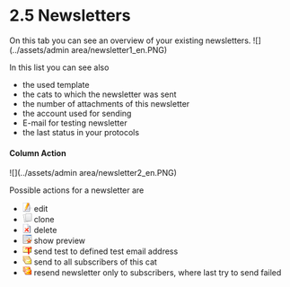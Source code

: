 # 2.5 Newsletters

On this tab you can see an overview of your existing newsletters.
![](../assets/admin area/newsletter1_en.PNG)

In this list you can see also
* the used template 	
* the cats to which the newsletter was sent
* the number of attachments of this newsletter
* the account used for sending
* E-mail for testing newsletter
* the last status in your protocols

#### Column Action
![](../assets/admin area/newsletter2_en.PNG)

Possible actions for a newsletter are
* ![](../assets/xn_icons/xn_edit.png) edit
* ![](../assets/xn_icons/xn_clone.png) clone
* ![](../assets/xn_icons/xn_delete.png) delete
* ![](../assets/xn_icons/xn_preview.png) show preview
* ![](../assets/xn_icons/xn_sendtest.png) send test to defined test email address
* ![](../assets/xn_icons/xn_send.png) send to all subscribers of this cat
* ![](../assets/xn_icons/xn_resend.png) resend newsletter only to subscribers, where last try to send failed


